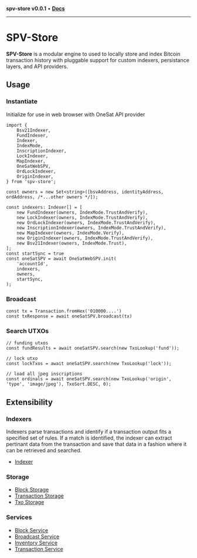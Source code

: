 **spv-store v0.0.1** • [**Docs**](globals.md)

***

# SPV-Store

**SPV-Store** is a modular engine to used to locally store and index Bitcoin transaction history with pluggable support for custom indexers, persistance layers, and API providers.

## Usage

### Instantiate
Initialize for use in web browser with OneSat API provider
```
import {
    Bsv21Indexer,
    FundIndexer,
    Indexer,
    IndexMode,
    InscriptionIndexer,
    LockIndexer,
    MapIndexer,
    OneSatWebSPV,
    OrdLockIndexer,
    OriginIndexer,
} from 'spv-store';

const owners = new Set<string>([bsvAddress, identityAddress, ordAddress, /*...other owners */]);

const indexers: Indexer[] = [
    new FundIndexer(owners, IndexMode.TrustAndVerify),
    new LockIndexer(owners, IndexMode.TrustAndVerify),
    new OrdLockIndexer(owners, IndexMode.TrustAndVerify),
    new InscriptionIndexer(owners, IndexMode.TrustAndVerify),
    new MapIndexer(owners, IndexMode.Verify),
    new OriginIndexer(owners, IndexMode.TrustAndVerify),
    new Bsv21Indexer(owners, IndexMode.Trust),
];
const startSync = true
const oneSatSPV = await OneSatWebSPV.init(
    'accountId',
    indexers,
    owners,
    startSync,
);
```

### Broadcast
```
const tx = Transaction.fromHex('010000....')
const txResponse = await oneSatSPV.broadcast(tx)
```

### Search UTXOs
```
// funding utxos
const fundResults = await oneSatSPV.search(new TxoLookup('fund'));

// lock utxo
const lockTxos = await oneSatSPV.search(new TxoLookup('lock'));

// load all jpeg inscriptions
const ordinals = await oneSatSPV.search(new TxoLookup('origin', 'type', 'image/jpeg'), TxoSort.DESC, 0);

```

## Extensibility
### Indexers
Indexers parse transactions and identify if a transaction output fits a specified set of rules. If a match is identified, the indexer can extract pertinant data from the transaction and save that data in a fashion where it can be retrieved and searched.
- [Indexer](./src/indexers/indexer.ts)

### Storage
- [Block Storage](_media/block-storage.ts)
- [Transaction Storage](_media/txn-storage.ts)
- [Txo Storage](_media/txo-storage.ts)

### Services
- [Block Service](_media/block-service.ts)
- [Broadcast Service](_media/broadcast-service.ts)
- [Inventory Service](_media/inv-service.ts)
- [Transaction Service](_media/txn-service.ts)
